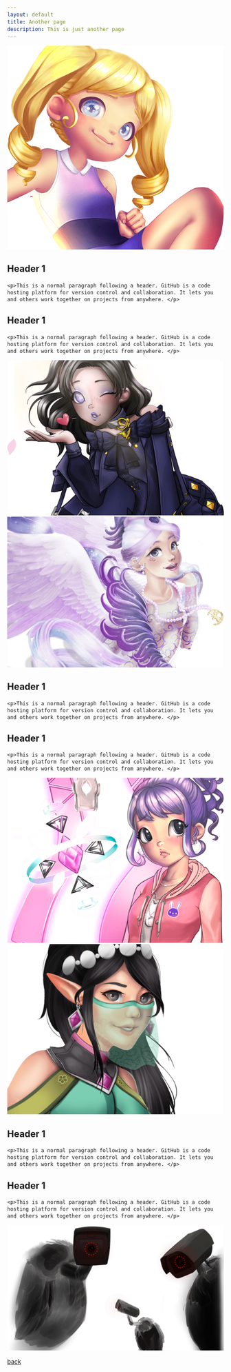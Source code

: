 ```yaml
---
layout: default
title: Another page
description: This is just another page
---
```



<div class="block image1">
  
  <img class="imagesize" src="assets/css/layer1.png">
  <div class="text">
    <h2>Header 1</h2>

    <p>This is a normal paragraph following a header. GitHub is a code hosting platform for version control and collaboration. It lets you and others work together on projects from anywhere. </p>
  </div>
  
</div>

<div class="block image4">
  <div class="text">
    <h2>Header 1</h2>

    <p>This is a normal paragraph following a header. GitHub is a code hosting platform for version control and collaboration. It lets you and others work together on projects from anywhere. </p>
  </div>
  <img class="imagesize" src="assets/css/layer4.png">
</div>

<div class="block image2">

  <img class="imagesize" src="assets/css/layer2.png">
  <div class="text">
    <h2>Header 1</h2>

    <p>This is a normal paragraph following a header. GitHub is a code hosting platform for version control and collaboration. It lets you and others work together on projects from anywhere. </p>
  </div>
  
</div>

<div class="block image5">
  <div class="text">
    <h2>Header 1</h2>

    <p>This is a normal paragraph following a header. GitHub is a code hosting platform for version control and collaboration. It lets you and others work together on projects from anywhere. </p>
  </div>
  <img class="imagesize" src="assets/css/layer5.png">
</div>

<div class="block image3">

  <img class="imagesize" src="assets/css/layer3.png">
  <div class="text">
    <h2>Header 1</h2>

    <p>This is a normal paragraph following a header. GitHub is a code hosting platform for version control and collaboration. It lets you and others work together on projects from anywhere. </p>
  </div>

</div>

<div class="block image6">
  <div class="text">
    <h2>Header 1</h2>

    <p>This is a normal paragraph following a header. GitHub is a code hosting platform for version control and collaboration. It lets you and others work together on projects from anywhere. </p>
  </div>
  <img class="imagesize" src="assets/css/layer6.png">
</div>

[back](./)
